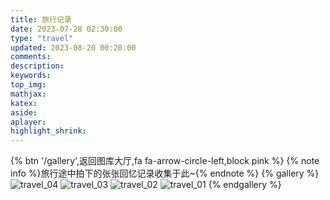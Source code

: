 ```yaml
---
title: 旅行记录
date: 2023-07-28 02:30:00
type: "travel"
updated: 2023-08-20 00:20:00
comments:
description:
keywords:
top_img:
mathjax:
katex:
aside:
aplayer:
highlight_shrink:
---
```


{% btn '/gallery',返回图库大厅,fa fa-arrow-circle-left,block pink %}
{% note info %}旅行途中拍下的张张回忆记录收集于此~{% endnote %}
{% gallery %}
![travel_04](/img/travel/travel_04.webp)
![travel_03](/img/travel/travel_03.webp)
![travel_02](/img/travel/travel_02.webp)
![travel_01](/img/travel/travel_01.webp)
{% endgallery %}

